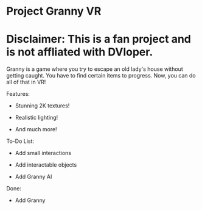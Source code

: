 # Project Granny VR
# Disclaimer: This is a fan project and is not affliated with DVloper.

Granny is a game where you try to escape an old lady's house without getting caught. You have to find certain items to progress. Now, you can do all of that in VR!

Features:

- Stunning 2K textures!

- Realistic lighting!

- And much more!

To-Do List:

- Add small interactions

- Add interactable objects

- Add Granny AI

Done:

- Add Granny
